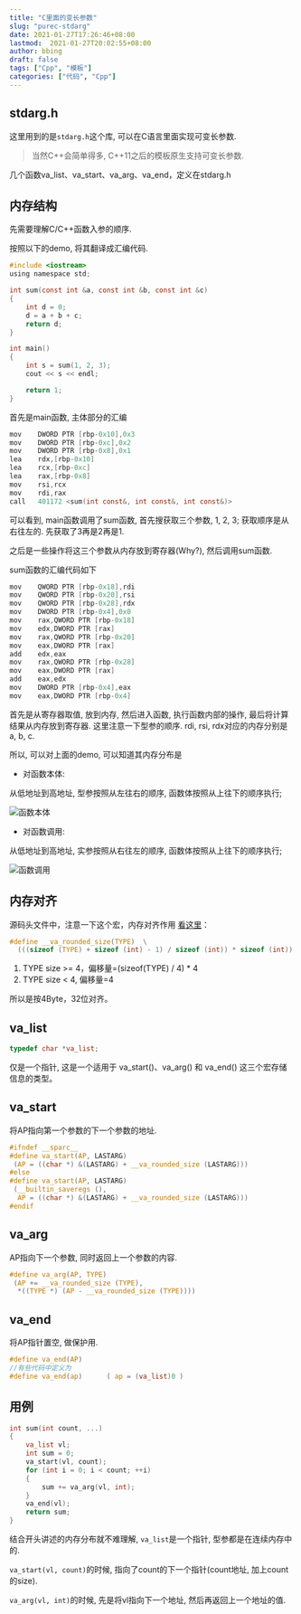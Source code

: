 ```yaml
---
title: "C里面的变长参数"
slug: "purec-stdarg"
date: 2021-01-27T17:26:46+08:00
lastmod:  2021-01-27T20:02:55+08:00
author: bbing
draft: false
tags: ["Cpp", "模板"]
categories: ["代码", "Cpp"]
---
```


## stdarg.h
这里用到的是```stdarg.h```这个库, 可以在C语言里面实现可变长参数.

> 当然C++会简单得多, C++11之后的模板原生支持可变长参数.

几个函数va_list、va_start、va_arg、va_end，定义在stdarg.h

<!--more-->

## 内存结构
先需要理解C/C++函数入参的顺序.

按照以下的demo, 将其翻译成汇编代码.
```C
#include <iostream>
using namespace std;

int sum(const int &a, const int &b, const int &c)
{
    int d = 0;
    d = a + b + c;
    return d;
}

int main()
{
    int s = sum(1, 2, 3);
    cout << s << endl;

    return 1;
}
```

首先是main函数, 主体部分的汇编
```C
mov    DWORD PTR [rbp-0x10],0x3
mov    DWORD PTR [rbp-0xc],0x2
mov    DWORD PTR [rbp-0x8],0x1
lea    rdx,[rbp-0x10]
lea    rcx,[rbp-0xc]
lea    rax,[rbp-0x8]
mov    rsi,rcx
mov    rdi,rax
call   401172 <sum(int const&, int const&, int const&)>
```

可以看到, main函数调用了sum函数, 首先搜获取三个参数, 1, 2, 3; 获取顺序是从右往左的. 先获取了3再是2再是1.

之后是一些操作将这三个参数从内存放到寄存器(Why?), 然后调用sum函数.

sum函数的汇编代码如下
```C
mov    QWORD PTR [rbp-0x18],rdi
mov    QWORD PTR [rbp-0x20],rsi
mov    QWORD PTR [rbp-0x28],rdx
mov    DWORD PTR [rbp-0x4],0x0
mov    rax,QWORD PTR [rbp-0x18]
mov    edx,DWORD PTR [rax]
mov    rax,QWORD PTR [rbp-0x20]
mov    eax,DWORD PTR [rax]
add    edx,eax
mov    rax,QWORD PTR [rbp-0x28]
mov    eax,DWORD PTR [rax]
add    eax,edx
mov    DWORD PTR [rbp-0x4],eax
mov    eax,DWORD PTR [rbp-0x4]
```

首先是从寄存器取值, 放到内存, 然后进入函数, 执行函数内部的操作, 最后将计算结果从内存放到寄存器. 这里注意一下型参的顺序.
rdi, rsi, rdx对应的内存分别是a, b, c.

所以, 可以对上面的demo, 可以知道其内存分布是

- 对函数本体:

从低地址到高地址, 型参按照从左往右的顺序, 函数体按照从上往下的顺序执行;

![函数本体](https://s3.ax1x.com/2021/01/27/szNKCF.png  "函数本体")

- 对函数调用:

从低地址到高地址, 实参按照从右往左的顺序, 函数体按照从上往下的顺序执行;

![函数调用](https://s3.ax1x.com/2021/01/27/szNM34.png  "函数调用")

## 内存对齐
源码头文件中，注意一下这个宏，内存对齐作用 [看这里](https://www.cnblogs.com/cpoint/p/3369456.html)：

```C
#define __va_rounded_size(TYPE)  \
  (((sizeof (TYPE) + sizeof (int) - 1) / sizeof (int)) * sizeof (int))
```

1. TYPE size >= 4，偏移量=(sizeof(TYPE) / 4) * 4
2. TYPE size < 4, 偏移量=4

所以是按4Byte，32位对齐。

## va_list
```C
typedef char *va_list;
```
仅是一个指针, 这是一个适用于 va_start()、va_arg() 和 va_end() 这三个宏存储信息的类型。

## va_start
将AP指向第一个参数的下一个参数的地址.
```C
#ifndef __sparc__
#define va_start(AP, LASTARG)                                           \
 (AP = ((char *) &(LASTARG) + __va_rounded_size (LASTARG)))
#else
#define va_start(AP, LASTARG)                                           \
 (__builtin_saveregs (),                                                \
  AP = ((char *) &(LASTARG) + __va_rounded_size (LASTARG)))
#endif
```

## va_arg
AP指向下一个参数, 同时返回上一个参数的内容.
```C
#define va_arg(AP, TYPE)                                                \
 (AP += __va_rounded_size (TYPE),                                       \
  *((TYPE *) (AP - __va_rounded_size (TYPE))))
```

## va_end
将AP指针置空, 做保护用.
```C
#define va_end(AP)
//有些代码中定义为
#define va_end(ap)      ( ap = (va_list)0 )
```

## 用例
```C
int sum(int count, ...)
{
    va_list vl;
    int sum = 0;
    va_start(vl, count);
    for (int i = 0; i < count; ++i)
    {
        sum += va_arg(vl, int);
    }
    va_end(vl);
    return sum;
}
```
结合开头讲述的内存分布就不难理解, ```va_list```是一个指针, 型参都是在连续内存中的.

```va_start(vl, count)```的时候, 指向了count的下一个指针(count地址, 加上count的size).

```va_arg(vl, int)```的时候, 先是将vl指向下一个地址, 然后再返回上一个地址的值.